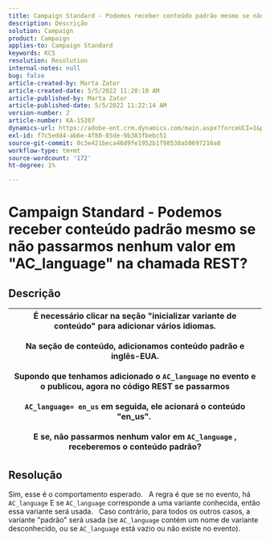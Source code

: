 ```yaml
---
title: Campaign Standard - Podemos receber conteúdo padrão mesmo se não passarmos nenhum valor em "AC_language" na chamada REST?
description: Descrição
solution: Campaign
product: Campaign
applies-to: Campaign Standard
keywords: KCS
resolution: Resolution
internal-notes: null
bug: false
article-created-by: Marta Zator
article-created-date: 5/5/2022 11:20:19 AM
article-published-by: Marta Zator
article-published-date: 5/5/2022 11:22:14 AM
version-number: 2
article-number: KA-15207
dynamics-url: https://adobe-ent.crm.dynamics.com/main.aspx?forceUCI=1&pagetype=entityrecord&etn=knowledgearticle&id=64ef1f53-65cc-ec11-a7b5-6045bd00dbbc
exl-id: f7c5edd4-ab6e-4f80-85de-9b383fbebc51
source-git-commit: 0c3e421beca46d9fe1952b1f98538a50697216a0
workflow-type: tm+mt
source-wordcount: '172'
ht-degree: 1%

---
```


# Campaign Standard - Podemos receber conteúdo padrão mesmo se não passarmos nenhum valor em &quot;AC_language&quot; na chamada REST?

## Descrição



| É necessário clicar na seção &quot;inicializar variante de conteúdo&quot; para adicionar vários idiomas.<br>   <br>  Na seção de conteúdo, adicionamos conteúdo padrão e inglês-EUA.<br>   <br>  Supondo que tenhamos adicionado o `AC_language` no evento e o publicou, agora no código REST se passarmos<br><br>  `AC_language= en_us` em seguida, ele acionará o conteúdo &quot;en_us&quot;. <br><br>  E se, não passarmos nenhum valor em `AC_language` , receberemos o conteúdo padrão? |
| --- |



## Resolução


Sim, esse é o comportamento esperado.
 
A regra é que se no evento, há `AC_language` E se `AC_language` corresponde a uma variante conhecida, então essa variante será usada.
 
Caso contrário, para todos os outros casos, a variante &quot;padrão&quot; será usada (se `AC_language` contém um nome de variante desconhecido, ou se `AC_language` está vazio ou não existe no evento).
